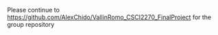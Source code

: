Please continue to https://github.com/AlexChido/VallinRomo_CSCI2270_FinalProject for the group repository 

